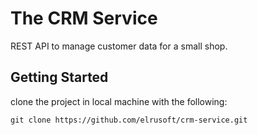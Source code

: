 # The CRM Service

REST API to manage customer data for a small shop.


## Getting Started

clone the project in local machine  with the following:

```
git clone https://github.com/elrusoft/crm-service.git
```
